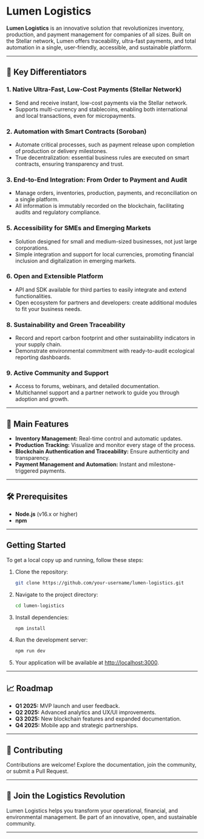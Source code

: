 # Lumen Logistics

**Lumen Logistics** is an innovative solution that revolutionizes inventory, production, and payment management for companies of all sizes. Built on the Stellar network, Lumen offers traceability, ultra-fast payments, and total automation in a single, user-friendly, accessible, and sustainable platform.

---

## 🚀 Key Differentiators

### 1. Native Ultra-Fast, Low-Cost Payments (Stellar Network)
- Send and receive instant, low-cost payments via the Stellar network.
- Supports multi-currency and stablecoins, enabling both international and local transactions, even for micropayments.

### 2. Automation with Smart Contracts (Soroban)
- Automate critical processes, such as payment release upon completion of production or delivery milestones.
- True decentralization: essential business rules are executed on smart contracts, ensuring transparency and trust.

### 3. End-to-End Integration: From Order to Payment and Audit
- Manage orders, inventories, production, payments, and reconciliation on a single platform.
- All information is immutably recorded on the blockchain, facilitating audits and regulatory compliance.

### 5. Accessibility for SMEs and Emerging Markets
- Solution designed for small and medium-sized businesses, not just large corporations.
- Simple integration and support for local currencies, promoting financial inclusion and digitalization in emerging markets.

### 6. Open and Extensible Platform
- API and SDK available for third parties to easily integrate and extend functionalities.
- Open ecosystem for partners and developers: create additional modules to fit your business needs.

### 8. Sustainability and Green Traceability
- Record and report carbon footprint and other sustainability indicators in your supply chain.
- Demonstrate environmental commitment with ready-to-audit ecological reporting dashboards.

### 9. Active Community and Support
- Access to forums, webinars, and detailed documentation.
- Multichannel support and a partner network to guide you through adoption and growth.

---

## 🔗 Main Features

- **Inventory Management:** Real-time control and automatic updates.
- **Production Tracking:** Visualize and monitor every stage of the process.
- **Blockchain Authentication and Traceability:** Ensure authenticity and transparency.
- **Payment Management and Automation:** Instant and milestone-triggered payments.

---

## 🛠️ Prerequisites

- **Node.js** (v16.x or higher)
- **npm**

---

## Getting Started

To get a local copy up and running, follow these steps:

1. Clone the repository:
   ```bash
   git clone https://github.com/your-username/lumen-logistics.git
   ```
2. Navigate to the project directory:
   ```bash
   cd lumen-logistics
   ```
3. Install dependencies:
   ```bash
   npm install
   ```
4. Run the development server:
   ```bash
   npm run dev
   ```
5. Your application will be available at [http://localhost:3000](http://localhost:3000).

---

## 📈 Roadmap

- **Q1 2025:** MVP launch and user feedback.
- **Q2 2025:** Advanced analytics and UX/UI improvements.
- **Q3 2025:** New blockchain features and expanded documentation.
- **Q4 2025:** Mobile app and strategic partnerships.

---

## 🤝 Contributing

Contributions are welcome! Explore the documentation, join the community, or submit a Pull Request.

---

## 🌱 Join the Logistics Revolution

Lumen Logistics helps you transform your operational, financial, and environmental management. Be part of an innovative, open, and sustainable community.

---